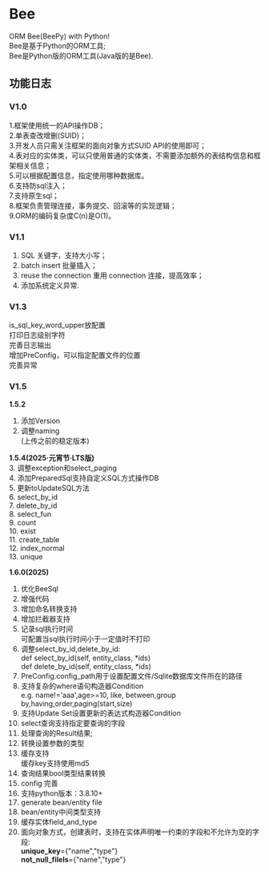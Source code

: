 
Bee
=========
ORM Bee(BeePy) with Python!  
Bee是基于Python的ORM工具;  
Bee是Python版的ORM工具(Java版的是Bee).  

## 功能日志
### **V1.0**
1.框架使用统一的API操作DB；  
2.单表查改增删(SUID)；   
3.开发人员只需关注框架的面向对象方式SUID API的使用即可；  
4.表对应的实体类，可以只使用普通的实体类，不需要添加额外的表结构信息和框架相关信息；  
5.可以根据配置信息，指定使用哪种数据库。  
6.支持防sql注入；  
7.支持原生sql；  
8.框架负责管理连接，事务提交、回滚等的实现逻辑；  
9.ORM的编码复杂度C(n)是O(1)。

### **V1.1**
1. SQL 关键字，支持大小写；  
2. batch insert 批量插入；  
3. reuse the connection 重用 connection 连接，提高效率；  
4. 添加系统定义异常.  

### **V1.3**
is_sql_key_word_upper放配置  
打印日志级别字符  
完善日志输出  
增加PreConfig，可以指定配置文件的位置  
完善异常  

### **V1.5**
**1.5.2**  
1. 添加Version  
2. 调整naming  
(上传之前的稳定版本)  

**1.5.4(2025·元宵节·LTS版)**  
3. 调整exception和select_paging  
4. 添加PreparedSql支持自定义SQL方式操作DB  
5. 更新toUpdateSQL方法  
6. select_by_id  
7. delete_by_id  
8. select_fun  
9. count  
10. exist  
11. create_table  
12. index_normal  
13. unique  

**1.6.0(2025)**  
1. 优化BeeSql  
2. 增强代码  
3. 增加命名转换支持  
4. 增加拦截器支持  
5. 记录sql执行时间  
   可配置当sql执行时间小于一定值时不打印  
6. 调整select_by_id,delete_by_id:  
def select_by_id(self, entity_class, *ids)  
def delete_by_id(self, entity_class, *ids)  
7. PreConfig.config_path用于设置配置文件/Sqlite数据库文件所在的路径  
8. 支持复杂的where语句构造器Condition  
   e.g. name!='aaa',age>=10, like, between,group by,having,order,paging(start,size)  
9. 支持Update Set设置更新的表达式构造器Condition  
10. select查询支持指定要查询的字段  
11. 处理查询的Result结果;  
12. 转换设置参数的类型  
13. 缓存支持  
	缓存key支持使用md5  
14. 查询结果bool类型结果转换  
15. config 完善  
16. 支持python版本：3.8.10+    
17. generate bean/entity file  
18. bean/entity中间类型支持  
19. 缓存实体field_and_type  
20. 面向对象方式，创建表时，支持在实体声明唯一约束的字段和不允许为空的字段:  
    __unique_key__={"name","type"}  
    __not_null_filels__={"name","type"}  

